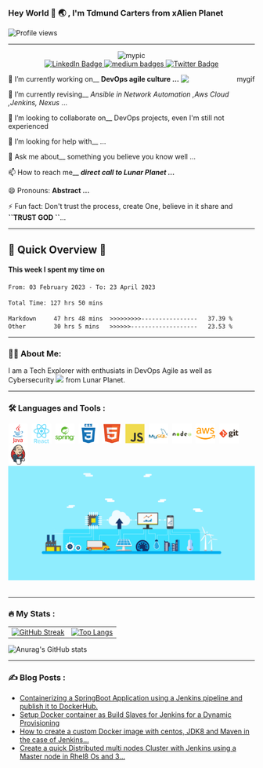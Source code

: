 ### Hey World  👋 :earth_asia: , I'm Tdmund Carters from xAlien Planet 
![Profile views](https://gpvc.arturio.dev/Tcarters)

- - -

<div id="header" align="center">
    <img src="https://media.giphy.com/media/4KkSbPnZ5Skec/giphy.gif"  alt="mypic" width="140"/>
    <div id="badges">
        <a href="https://www.linkedin.com/in/edmond-a-b-tchamie-b65995188/"> 
            <img src="https://img.shields.io/badge/LinkedIn-blue?style=for-the-badge&logo=linkedin&logoColor=white" alt="LinkedIn Badge"/>
        </a>
        <a href="https://medium.com/@tchamieedmond">
            <img src="https://img.shields.io/badge/Medium-12100E?style=for-the-badge&logo=medium&logoColor=white" alt="medium badges" />
        </a>
        <a href="https://twitter.com/Tdmund_">
            <img src="https://img.shields.io/badge/Twitter-blue?style=for-the-badge&logo=twitter&logoColor=white" alt="Twitter Badge" />
        </a>
    </div>
</div>


<div >
<!-- align="center"> -->

<div align="right">
  <img align="right" alt="mygif" src="https://media.giphy.com/media/dWesBcTLavkZuG35MI/giphy.gif" width="30%" height="50%"/>
</div>

<!-- <div align="left"> -->
<!-- <div align="left"> -->
<!-- <p align="left">   -->
    
<p align="left">🔭 I’m currently working on__ <strong> DevOps agile culture ...</strong></p>
<p align="left">🌱 I’m currently revising__ <em> Ansible in Network Automation ,Aws Cloud ,Jenkins, Nexus </em>...</p>
<p align="left">👯 I’m looking to collaborate on__ DevOps projects, even I'm still not experienced </p>
<p align="left">🤔 I’m looking for help with__  ... </p>
<p align="left">💬 Ask me about__ something you believe you know well ... </p>
<p align="left">📫 How to reach me__ <strong><i>direct call to Lunar Planet ...</i></strong></p>
<p align="left">😄 Pronouns: <strong>Abstract ...</strong> </p>
<p align="left">⚡ Fun fact: Don't trust the process, create One, believe in it share and <strong>``TRUST GOD ``</strong>...</p>
    
    
<!-- </p> -->
<!-- </div> -->
</div>

- - -

## :memo: Quick Overview :memo:
#### This week I spent my time on

<!--START_SECTION:waka-->

```text
From: 03 February 2023 - To: 23 April 2023

Total Time: 127 hrs 50 mins

Markdown     47 hrs 48 mins  >>>>>>>>>----------------   37.39 %
Other        30 hrs 5 mins   >>>>>>-------------------   23.53 %
```

<!--END_SECTION:waka-->


- - -

### :man_technologist: About Me:

I am a Tech Explorer with enthusiats in DevOps Agile as well as Cybersecurity <img src="https://media.giphy.com/media/3o6wrAeJMzl9gsJP8I/giphy.gif" width="40" /> from Lunar Planet.



- - -

### :hammer_and_wrench: Languages and Tools :

<div>
  <img src="https://github.com/devicons/devicon/blob/master/icons/java/java-original-wordmark.svg" title="Java" alt="Java" width="40" height="40"/>&nbsp;
  <img src="https://github.com/devicons/devicon/blob/master/icons/react/react-original-wordmark.svg" title="React" alt="React" width="40" height="40"/>&nbsp;
  <img src="https://github.com/devicons/devicon/blob/master/icons/spring/spring-original-wordmark.svg" title="Spring" alt="Spring" width="40" height="40"/>&nbsp;
  <!-- <img src="https://github.com/devicons/devicon/blob/master/icons/materialui/materialui-original.svg" title="Material UI" alt="Material UI" width="40" height="40"/>&nbsp; -->
  <!-- <img src="https://github.com/devicons/devicon/blob/master/icons/flutter/flutter-original.svg" title="Flutter" alt="Flutter" width="40" height="40"/>&nbsp; -->
  <!-- <img src="https://github.com/devicons/devicon/blob/master/icons/redux/redux-original.svg" title="Redux" alt="Redux " width="40" height="40"/>&nbsp; -->
  <img src="https://github.com/devicons/devicon/blob/master/icons/css3/css3-plain-wordmark.svg"  title="CSS3" alt="CSS" width="40" height="40"/>&nbsp;
  <img src="https://github.com/devicons/devicon/blob/master/icons/html5/html5-original.svg" title="HTML5" alt="HTML" width="40" height="40"/>&nbsp;
  <img src="https://github.com/devicons/devicon/blob/master/icons/javascript/javascript-original.svg" title="JavaScript" alt="JavaScript" width="40" height="40"/>&nbsp;
  <!-- <img src="https://github.com/devicons/devicon/blob/master/icons/firebase/firebase-plain-wordmark.svg" title="Firebase" alt="Firebase" width="40" height="40"/>&nbsp; -->
  <!-- <img src="https://github.com/devicons/devicon/blob/master/icons/gatsby/gatsby-original.svg" title="Gatsby"  alt="Gatsby" width="40" height="40"/>&nbsp; -->
  <img src="https://github.com/devicons/devicon/blob/master/icons/mysql/mysql-original-wordmark.svg" title="MySQL"  alt="MySQL" width="40" height="40"/>&nbsp;
  <img src="https://github.com/devicons/devicon/blob/master/icons/nodejs/nodejs-original-wordmark.svg" title="NodeJS" alt="NodeJS" width="40" height="40"/>&nbsp;
  <img src="https://github.com/devicons/devicon/blob/master/icons/amazonwebservices/amazonwebservices-plain-wordmark.svg" title="AWS" alt="AWS" width="40" height="40"/>&nbsp;
  <img src="https://github.com/devicons/devicon/blob/master/icons/git/git-original-wordmark.svg" title="Git" **alt="Git" width="40" height="40"/>
  <img src="https://github.com/devicons/devicon/blob/master/icons/jenkins/jenkins-original.svg" title="Jenkins" alt="jenkins" width="40" height="40"/>&nbsp;
    

  <div align="right">
    <img src="https://github.com/Tcarters/Tcarters/blob/master/pics/pipeline.gif" alt="mypipeline" width="600"/>
  </div>
  <br/>
    


</div>



- - -

### :fire: My Stats :

<!-- ![Profile views](https://gpvc.arturio.dev/Tcarters) -->
<!-- ![Profile viewsk](https://hits.dwyl.com/Tcarters/Tcarters.svg)](https://hits.dwyl.com/Tcarters/Tcarters) -->
<!-- ![Visitor Count](https://profile-counter.glitch.me/{Tcarters}/count.svg) -->

|       |       |
|-------|-------|
|[![GitHub Streak](http://github-readme-streak-stats.herokuapp.com?user=Tcarters&theme=dark&background=000000)](https://git.io/streak-stats)| [![Top Langs](https://github-readme-stats.vercel.app/api/top-langs/?username=Tcarters&layout=compact&theme=vision-friendly-dark)](https://github.com/anuraghazra/github-readme-stats)     |

<!-- <div> -->
<!-- <div align="left"> -->

<!-- [![GitHub Streak](http://github-readme-streak-stats.herokuapp.com?user=Tcarters&theme=dark&background=000000)](https://git.io/streak-stats) -->
<!-- <img src="http://github-readme-streak-stats.herokuapp.com?user=Tcarters&theme=dark&background=000000" width="50%" height="45%" alt="streak" /> -->
<!-- </div> -->

<!-- <div align="right"> -->
<!-- [![Top Langs](https://github-readme-stats.vercel.app/api/top-langs/?username=Tcarters&layout=compact&theme=vision-friendly-dark)](https://github.com/anuraghazra/github-readme-stats) -->
<!-- <img src="https://github-readme-stats.vercel.app/api/top-langs/?username=Tcarters&layout=compact&theme=vision-friendly-dark" width="50%" height="45%" /> -->
<!-- </div> -->
    
<!-- </div> -->
 
![Anurag's GitHub stats](https://github-readme-stats.vercel.app/api?username=Tcarters&show_icons=true&theme=radical)
<!-- <img width="45%" height="45%" src="https://github-readme-stats.vercel.app/api?username=Tcarters&show_icons=true&theme=radical" alt="Github Stars" />
 -->

- - -

### :writing_hand: Blog Posts :

<!-- BLOG-POST-LIST:START -->
- [Containerizing a SpringBoot Application using a Jenkins pipeline and publish it to DockerHub.](https://tchamieedmond.medium.com/containerizing-a-springboot-application-using-a-jenkins-pipeline-and-publish-it-to-dockerhub-26270e041740?source=rss-3a631de28a0e------2)
- [Setup Docker container as Build Slaves for Jenkins for a Dynamic Provisioning](https://tchamieedmond.medium.com/setup-docker-container-as-build-slaves-for-jenkins-for-a-dynamic-provisioning-769d95d7ee0d?source=rss-3a631de28a0e------2)
- [How to create a custom Docker image with centos, JDK8 and  Maven in the case of Jenkins…](https://tchamieedmond.medium.com/how-to-create-a-custom-docker-image-with-centos-jdk8-and-maven-in-the-case-of-jenkins-6f28a4628b3c?source=rss-3a631de28a0e------2)
- [Create a quick Distributed multi nodes Cluster with Jenkins using a Master node in Rhel8 Os and 3…](https://tchamieedmond.medium.com/create-a-quick-distributed-multi-nodes-cluster-with-jenkins-using-a-master-node-in-rhel8-os-and-3-fe62caf2b340?source=rss-3a631de28a0e------2)
<!-- BLOG-POST-LIST:END -->



<!--
**Tcarters/Tcarters** is a ✨ _special_ ✨ repository because its `README.md` (this file) appears on your GitHub profile.

Here are some ideas to get you started:

-->
